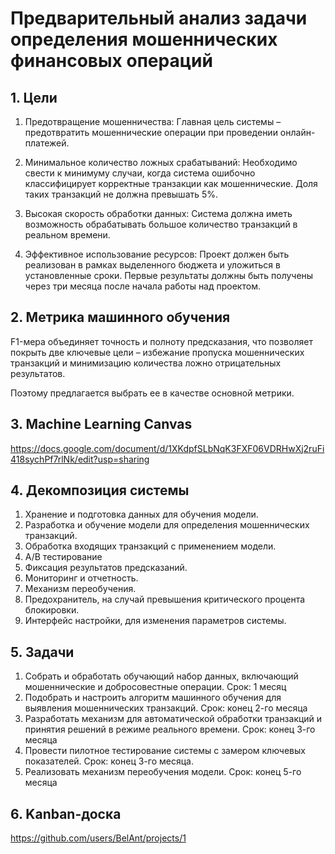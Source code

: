 # Предварительный анализ задачи определения мошеннических финансовых операций

## 1. Цели

1. Предотвращение мошенничества: Главная цель системы – предотвратить мошеннические операции при проведении онлайн-платежей.

1. Минимальное количество ложных срабатываний: Необходимо свести к минимуму случаи, когда система ошибочно классифицирует корректные транзакции как мошеннические. Доля таких транзакций не должна превышать 5%.

1. Высокая скорость обработки данных: Система должна иметь возможность обрабатывать большое количество транзакций в реальном времени.

1. Эффективное использование ресурсов: Проект должен быть реализован в рамках выделенного бюджета и уложиться в установленные сроки. Первые результаты должны быть получены через три месяца после начала работы над проектом.

## 2. Метрика машинного обучения

F1-мера объединяет точность и полноту предсказания, что позволяет покрыть две ключевые цели – избежание пропуска мошеннических транзакций и минимизацию количества ложно отрицательных результатов.

Поэтому предлагается выбрать ее в качестве основной метрики.

## 3. Machine Learning Canvas
https://docs.google.com/document/d/1XKdpfSLbNqK3FXF06VDRHwXj2ruFi418sychPf7rlNk/edit?usp=sharing

## 4. Декомпозиция системы

1. Хранение и подготовка данных для обучения модели.
1. Разработка и обучение модели для определения мошеннических транзакций.
1. Обработка входящих транзакций с применением модели.
1. A/B тестирование
1. Фиксация результатов предсказаний.
1. Мониторинг и отчетность.
1. Механизм переобучения.
1. Предохранитель, на случай превышения критического процента блокировки.  
1. Интерфейс настройки, для изменения параметров системы.

## 5. Задачи

1. Собрать и обработать обучающий набор данных, включающий мошеннические и добросовестные операции. Срок: 1 месяц
2. Подобрать и настроить алгоритм машинного обучения для выявления мошеннических транзакций. Срок: конец 2-го месяца
3. Разработать механизм для автоматической обработки транзакций и принятия решений в режиме реального времени. Срок: конец 3-го месяца
4. Провести пилотное тестирование системы с замером ключевых показателей. Срок: конец 3-го месяца.
5. Реализовать механизм переобучения модели. Срок: конец 5-го месяца

## 6. Kanban-доска 

https://github.com/users/BelAnt/projects/1